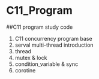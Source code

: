 # C11_Program
##C11 program study code
1. C11 concurrency program base
2. serval multi-thread introduction
3. thread
4. mutex & lock
5. condition_variable & sync
6. corotine
